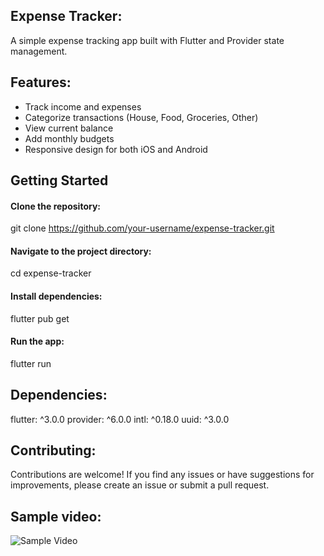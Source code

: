 ## Expense Tracker:

A simple expense tracking app built with Flutter and Provider state management.

## Features:


* Track income and expenses
* Categorize transactions (House, Food, Groceries, Other)
* View current balance
* Add monthly budgets
* Responsive design for both iOS and Android


## Getting Started

#### Clone the repository:
git clone https://github.com/your-username/expense-tracker.git

#### Navigate to the project directory:
cd expense-tracker

#### Install dependencies:
flutter pub get

#### Run the app:
flutter run

## Dependencies:

flutter: ^3.0.0
provider: ^6.0.0
intl: ^0.18.0
uuid: ^3.0.0


## Contributing:
Contributions are welcome! If you find any issues or have suggestions for improvements, please create an issue or submit a pull request.

## Sample video:
![Sample Video]([https://www.example.com/sample-video.mp](https://drive.google.com/file/d/1WYY56ZABS0SnLbtEnBs80h4q8cnnQTGn/view?usp=drive_link)4)
